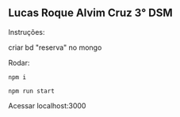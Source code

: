 ## Lucas Roque Alvim Cruz 3° DSM

Instruções:

criar bd "reserva" no mongo

Rodar:
```
npm i 

npm run start
```

Acessar localhost:3000
